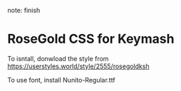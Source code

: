 note: finish
# RoseGold CSS for Keymash

To isntall, donwload the style from https://userstyles.world/style/2555/rosegoldksh

To use font, install Nunito-Regular.ttf
